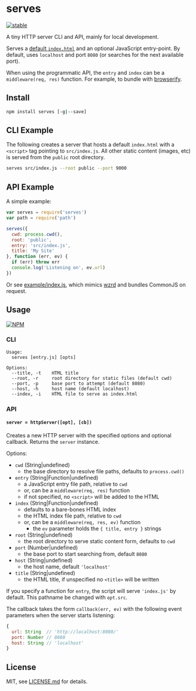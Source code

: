 # serves

[![stable](http://badges.github.io/stability-badges/dist/stable.svg)](http://github.com/badges/stability-badges)

A tiny HTTP server CLI and API, mainly for local development.

Serves a [default `index.html`](https://www.npmjs.com/package/simple-html-index) and an optional JavaScript entry-point. By default, uses `localhost` and port `8080` (or searches for the next available port).

When using the programmatic API, the `entry` and `index` can be a `middleware(req, res)` function. For example, to bundle with [browserify](https://www.npmjs.com/package/browserify).

## Install

```sh
npm install serves [-g|--save]
```

## CLI Example

The following creates a server that hosts a default `index.html` with a `<script>` tag pointing to `src/index.js`. All other static content (images, etc) is served from the `public` root directory.

```sh
serves src/index.js --root public --port 9000
```

## API Example

A simple example:

```js
var serves = require('serves')
var path = require('path')

serves({
  cwd: process.cwd(),
  root: 'public',
  entry: 'src/index.js',
  title: 'My Site'
}, function (err, ev) {
  if (err) throw err
  console.log('Listening on', ev.url)
})
```

Or see [example/index.js](example/index.js), which mimics [wzrd](https://www.npmjs.com/package/wzrd) and bundles CommonJS on request.

## Usage

[![NPM](https://nodei.co/npm/serves.png)](https://www.npmjs.com/package/serves)

### CLI

```
Usage:
  serves [entry.js] [opts]
  
Options:
  --title, -t    HTML title
  --root, -r     root directory for static files (default cwd)
  --port, -p     base port to attempt (default 8080)
  --host, -h     host name (default localhost)
  --index, -i    HTML file to serve as index.html
```

### API

#### `server = httpServer([opt], [cb])`

Creates a new HTTP server with the specified options and optional callback. Returns the `server` instance. 

Options:

- `cwd` (String|undefined)
  - the base directory to resolve file paths, defaults to `process.cwd()`
- `entry` (String|Function|undefined)
  - a JavaScript entry file path, relative to `cwd`
  - or, can be a `middleware(req, res)` function
  - if not specified, no `<script>` will be added to the HTML
- `index` (String|Function|undefined)
  - defaults to a bare-bones HTML index
  - the HTML index file path, relative to `cwd`
  - or, can be a `middleware(req, res, ev)` function
    - the `ev` parameter holds the `{ title, entry }` strings
- `root` (String|undefined)
  - the root directory to serve static content form, defaults to `cwd`
- `port` (Number|undefined)
  - the base port to start searching from, default `8080`
- `host` (String|undefined)
  - the host name, default `'localhost'`
- `title` (String|undefined)
  - the HTML title, if unspecified no `<title>` will be written

If you specify a function for `entry`, the script will serve `'index.js'` by default. This pathname be changed with `opt.src`.

The callback takes the form `callback(err, ev)` with the following event parameters when the server starts listening:

```js
{
  url: String  // 'http://localhost:8080/'
  port: Number // 8080
  host: String // 'localhost'
}
```

## License

MIT, see [LICENSE.md](http://github.com/mattdesl/serves/blob/master/LICENSE.md) for details.
